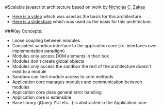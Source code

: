 #Scalable javascript architecture based on work by [Nicholas C. Zakas](http://www.nczonline.net/)

* [Here is a video](http://developer.yahoo.com/yui/theater/video.php?v=zakas-architecture) which was used as the basis for this architecture.
* [Here is a slideshare](http://developer.yahoo.com/yui/theater/video.php?v=zakas-architecture) which was used as the basis for this architecture.

###Key Concepts:

* Loose coupling between modules
* Consistent sandbox interface to the application core (i.e. interfaces over implementation paradigm)
* Modules only access DOM elements in their box
* Modules don't create global objects
* Modules only access the sandbox the rest of the architecture doesn't exist to a module
* Sandbox can limit module access to core methods
* Application core manages modules and communication between modules
* Application core does general error handling
* Application core is extensible
* Base library (jQuery YUI etc...) is abstracted in the Application core